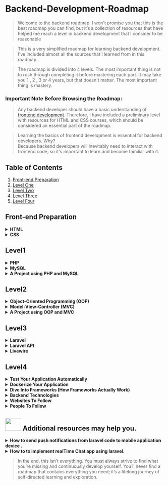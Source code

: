 # Backend-Development-Roadmap
> Welcome to the backend roadmap. I won't promise you that this is the best roadmap you can find, but it’s a collection of resources that have helped me reach a level in backend development that I consider to be reasonable </br>

> This is a very simplified roadmap for learning backend development. I've included almost all the sources that I learned from in this roadmap.

> The roadmap is divided into 4 levels. The most important thing is not to rush through completing it before mastering each part. It may take you 1 , 2 , 3 or 4 years, but that doesn't matter. The most important thing is mastery.



### Important Note Before Browsing the Roadmap:
> Any backend developer should have a basic understanding of [frontend development](#). Therefore, I have included a preliminary level with resources for HTML and CSS courses, which should be considered an essential part of the roadmap.


> Learning the basics of frontend development is essential for backend developers. Why? </br> Because backend developers will inevitably need to interact with frontend code, so it's important to learn and become familiar with it.

## Table of Contents
1. [Front-end Preparation](#)
2. [Level One](#Level1)
3. [Level Two](#Level2)
4. [Level Three](#Level3)
5. [Level Four](#Level4)


## Front-end Preparation

<details>
  <summary><strong>HTML</strong></summary>
  <ul>
    <li><a href="https://www.youtube.com/playlist?list=PLDoPjvoNmBAw_t_XWUFbBX-c9MafPk9ji">Osama Elzero</a></li>
  </ul>
</details>

<details>
  <summary><strong>CSS</strong></summary>
  <ul>
    <li><a href="https://www.youtube.com/playlist?list=PLDoPjvoNmBAzjsz06gkzlSrlev53MGIKe">Osame Elzero</a></li>
  </ul>
</details>

## Level1

<details>
  <summary><strong>PHP</strong></summary>
  <ul>
    <li><a href="https://www.youtube.com/playlist?list=PLFHz2csJcgk_fFEWydZJLiXpc9nB1qfpi">Code With Dary (First 52 videos are for PHP)</a></li>
    <strong>OR</strong>
    <li><a href="https://www.youtube.com/playlist?list=PLDoPjvoNmBAy41u35AqJUrI-H83DObUDq">Osama Elzero</a></li>
    <strong>OR</strong>
    <li><a href="https://www.youtube.com/playlist?list=PLrwRNJX9gLs3kkSDgCHFlpgL6qLrlHUBG">Eng.Mohamed Yahia</a></li>
  </ul>
</details>

<details>
  <summary><strong>MySQL</strong></summary>
  <ul>
    <li><a href="https://www.youtube.com/playlist?list=PLFHz2csJcgk_fFEWydZJLiXpc9nB1qfpi">Code With Dary (From video number 53 to video number 63)</a></li>
    <strong>OR</strong>
    <li><a href="https://www.youtube.com/playlist?list=PLDoPjvoNmBAz6DT8SzQ1CODJTH-NIA7R9">Osama Elzero</a></li>
    <strong>OR</strong>
    <li><a href="https://www.youtube.com/playlist?list=PLrwRNJX9gLs3kkSDgCHFlpgL6qLrlHUBG">Eng.Mohamed Yahia</a></li>
  </ul>
</details>

<details>
  <summary><strong>A Project using PHP and MySQL</strong></summary>
  <ul>
    <li><a href="https://www.youtube.com/watch?v=xf4Sz87xZvI&list=PLFHz2csJcgk_fFEWydZJLiXpc9nB1qfpi&index=63&ab_channel=CodeWithDary">Code With Dary</a></li>
    <strong>OR</strong>
    <li><a href="https://www.youtube.com/playlist?list=PLDoPjvoNmBAxdiBh6J62wOzEnvC4CNuFU">Osama Elzero</a></li>
  </ul>
</details>

## Level2

<details>
  <summary><strong>Object-Oriented Programming (OOP)</strong></summary>
  <ul>
    <li><a href="https://www.youtube.com/playlist?list=PLrwRNJX9gLs3kkSDgCHFlpgL6qLrlHUBG">Eng.Mohamed Yahia (From Video number 14 to video number 35)</a></li>
    <strong>OR</strong>
    <li><a href="https://www.youtube.com/playlist?list=PLCInYL3l2Aaiq1oLvi9TlWtArJyAuCVow">Eng.Adel Nasim (using C++)</a></li>
  </ul>
</details>

<details>
  <summary><strong>Model-View-Controller (MVC)</strong></summary>
  <ul>
    <li><a href="https://drive.google.com/file/d/1-cfwFy7f0qaC6n9V2sFCkn3M9Z6NixSL/view?usp=drive_link">Code With Dary</a></li>
    <strong>OR</strong>
    <li><a href="https://www.youtube.com/playlist?list=PLrwRNJX9gLs3kkSDgCHFlpgL6qLrlHUBG">Eng.Mohamed Yahia (From Video number 72 to video number 79)</a></li>
    <strong>OR</strong>
    <li><a href="https://www.youtube.com/playlist?list=PLfPhOiLVaXdkiGn-_A7UwB4UqwJxL5s-v">Omar Abdulwahhab</a></li>
  </ul>
</details>

<details>
  <summary><strong>A Project using OOP and MVC</strong></summary>
  <ul>
    <li><a href="https://drive.google.com/file/d/1Ep_2sN3zMEI634jtRz8fD_zovoWz8hG9/view?usp=drive_link">Code With Dary</a></li>
    <strong>OR</strong>
    <li><a href="https://www.youtube.com/playlist?list=PLfPhOiLVaXdm8Y009H_a9ZTSWH75DepJW">Omar Abdulwahhab</a></li>
  </ul>
</details>


## Level3
<details>
  <summary><strong>Laravel</strong></summary>
  <ul>
    <li><a href="https://www.youtube.com/playlist?list=PLCm7ZeRfGSP4NNEikwx3wUAskQHB3p-LK">Eng.Ahmed Emam</a></li>
  </ul>
</details>

<details>
  <summary><strong>Laravel API</strong></summary>
  <ul>
    <li><a href="https://www.youtube.com/playlist?list=PLCm7ZeRfGSP5e07XG-waxCb2kLq7M4J5m">Eng.Ahmed Emam</a></li>
    <strong>OR</strong>
    <li><a href="https://www.youtube.com/playlist?list=PLfPhOiLVaXdk5yPouTP3KFSpTbfC0CbX8">Omar Abdulwahhab</a></li>
  </ul>
</details>

<details>
  <summary><strong>Livewire</strong></summary>
  <ul>
    <li><a href="https://www.youtube.com/watch?v=HWTF-oi70e4&list=PLe30vg_FG4OQ8b813BDykoYz95Zc3xUWK&index=22">Bitfumes</a></li>
  </ul>
</details>

## Level4

<details>
  <summary><strong>Test Your Application Automatically</strong></summary>
  <ul>
    <li><a href="https://www.youtube.com/playlist?list=PLdXLsjL7A9k0esh2qNCtUMsGPLUWdLjHp">Povilas Korop</a></li>
  </ul>
</details>

<details>
  <summary><strong>Dockerize Your Application</strong></summary>
  <ul>
    <li><a href="https://www.youtube.com/playlist?list=PLzNfs-3kBUJnY7Cy1XovLaAkgfjim05RR">Eng.Mahmoud Soliman</a></li>
  </ul>
</details>

<details>
  <summary><strong>Dive Into Frameworks (How Frameworks Actually Work)</strong></summary>
  <ul>
    <li><a href="https://www.youtube.com/watch?v=u3hN_r1DwSQ">Gary Clarke</a></li>
    <li><a href="https://garyclarketech.teachable.com/p/php-framework-pro">Gary Clarke</a></li>
    <li><a href="https://www.youtube.com/playlist?list=PLLQuc_7jk__Uk_QnJMPndbdKECcTEwTA1">The Codeholic</a></li>
  </ul>
</details>

<details>
  <summary><strong>Backend Technologies</strong></summary>
  <ul>
    <li><a href="https://www.udemy.com/course/fundamentals-of-backend-communications-and-protocols/?couponCode=ST10MT8624">Hussien Nasser</a></li>
  </ul>
</details>

<details>
  <summary><strong>Websites To Follow</strong></summary>
  <ul>
    <li><a href="https://laraveldaily.com">Click Here</a></li>
  </ul>
</details>

<details>
  <summary><strong>People To Follow</strong></summary>
  <ul>
    <li><a href="https://laraveldaily.com/people-to-follow">Click Here</a></li>
  </ul>
</details>


## <img style="width: 50px;height: 40px;margin-bottom=10px" src="https://skillicons.dev/icons?i=github" /> Additional resources may help you.
<details>
  <summary><strong>How to send push notifications from laravel code to mobile application device .</strong></summary>
  <ul>
    <li><a href="https://github.com/OmarAbdelwahhab30/RealTimeNotifications-Laravel">Go To Repo</a></li>
  </ul>
</details>

<details>
  <summary><strong>How to  to implement realTime Chat app using laravel.</strong></summary>
  <ul>
    <li><a href="https://github.com/OmarAbdelwahhab30/RealTimeChatUsingPusher/tree/main">Go To Repo</a></li>
  </ul>
</details>


> In the end, this isn’t everything. You must always strive to find what you’re missing and continuously develop yourself. You’ll never find a roadmap that contains everything you need; it’s a lifelong journey of self-directed learning and exploration.
